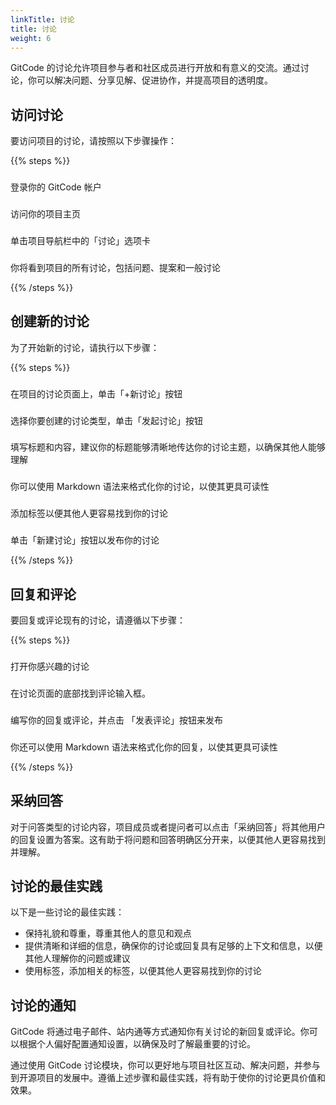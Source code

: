 ```yaml
---
linkTitle: 讨论
title: 讨论
weight: 6
---
```


GitCode 的讨论允许项目参与者和社区成员进行开放和有意义的交流。通过讨论，你可以解决问题、分享见解、促进协作，并提高项目的透明度。

## 访问讨论

要访问项目的讨论，请按照以下步骤操作：

{{% steps %}}

### 
登录你的 GitCode 帐户

### 
访问你的项目主页

### 
单击项目导航栏中的「讨论」选项卡

### 
你将看到项目的所有讨论，包括问题、提案和一般讨论

{{% /steps %}}

## 创建新的讨论

为了开始新的讨论，请执行以下步骤：

{{% steps %}}

### 
在项目的讨论页面上，单击「+新讨论」按钮

### 
选择你要创建的讨论类型，单击「发起讨论」按钮

### 
填写标题和内容，建议你的标题能够清晰地传达你的讨论主题，以确保其他人能够理解

### 
你可以使用 Markdown 语法来格式化你的讨论，以使其更具可读性

### 
添加标签以便其他人更容易找到你的讨论

### 
单击「新建讨论」按钮以发布你的讨论

{{% /steps %}}

## 回复和评论

要回复或评论现有的讨论，请遵循以下步骤：

{{% steps %}}

### 
打开你感兴趣的讨论

### 
在讨论页面的底部找到评论输入框。

### 
编写你的回复或评论，并点击 「发表评论」按钮来发布

### 
你还可以使用 Markdown 语法来格式化你的回复，以使其更具可读性

{{% /steps %}}

## 采纳回答

对于问答类型的讨论内容，项目成员或者提问者可以点击「采纳回答」将其他用户的回复设置为答案。这有助于将问题和回答明确区分开来，以便其他人更容易找到并理解。

## 讨论的最佳实践

以下是一些讨论的最佳实践：

- 保持礼貌和尊重，尊重其他人的意见和观点
- 提供清晰和详细的信息，确保你的讨论或回复具有足够的上下文和信息，以便其他人理解你的问题或建议
- 使用标签，添加相关的标签，以便其他人更容易找到你的讨论

## 讨论的通知

GitCode 将通过电子邮件、站内通等方式通知你有关讨论的新回复或评论。你可以根据个人偏好配置通知设置，以确保及时了解最重要的讨论。

通过使用 GitCode 讨论模块，你可以更好地与项目社区互动、解决问题，并参与到开源项目的发展中。遵循上述步骤和最佳实践，将有助于使你的讨论更具价值和效果。